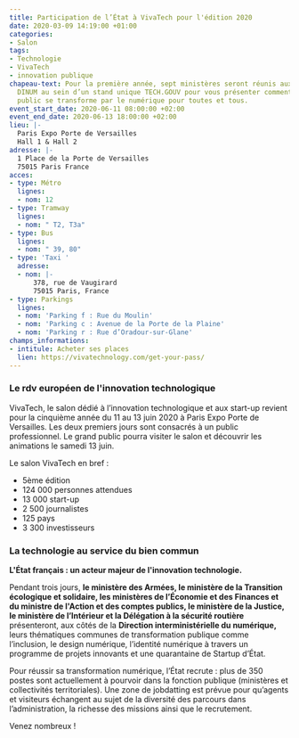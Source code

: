 ```yaml
---
title: Participation de l’État à VivaTech pour l'édition 2020
date: 2020-03-09 14:19:00 +01:00
categories:
- Salon
tags:
- Technologie
- VivaTech
- innovation publique
chapeau-text: Pour la première année, sept ministères seront réunis aux côtés de la
  DINUM au sein d’un stand unique TECH.GOUV pour vous présenter comment le service
  public se transforme par le numérique pour toutes et tous.
event_start_date: 2020-06-11 08:00:00 +02:00
event_end_date: 2020-06-13 18:00:00 +02:00
lieu: |-
  Paris Expo Porte de Versailles
  Hall 1 & Hall 2
adresse: |-
  1 Place de la Porte de Versailles
  75015 Paris France
acces:
- type: Métro
  lignes:
  - nom: 12
- type: Tramway
  lignes:
  - nom: " T2, T3a"
- type: Bus
  lignes:
  - nom: " 39, 80"
- type: 'Taxi '
  adresse:
  - nom: |-
      378, rue de Vaugirard
      75015 Paris, France
- type: Parkings
  lignes:
  - nom: 'Parking f : Rue du Moulin'
  - nom: 'Parking c : Avenue de la Porte de la Plaine'
  - nom: 'Parking r : Rue d’Oradour-sur-Glane'
champs_informations:
- intitule: Acheter ses places
  lien: https://vivatechnology.com/get-your-pass/
---
```


### Le rdv européen de l'innovation technologique

VivaTech, le salon dédié à l’innovation technologique et aux start-up revient pour la cinquième année du 11 au 13 juin 2020 à Paris Expo Porte de Versailles. Les deux premiers jours sont consacrés à un public professionnel. Le grand public pourra visiter le salon et découvrir les animations le samedi 13 juin. 

Le salon VivaTech en bref : 

* 5ème édition 
* 124 000 personnes attendues 
* 13 000 start-up
* 2 500 journalistes
* 125 pays 
* 3 300 investisseurs 

### La technologie au service du bien commun 

**L'État français : un acteur majeur de l'innovation technologie.**

Pendant trois jours, **le ministère des Armées, le ministère de la Transition écologique et solidaire, les ministères de l’Économie et des Finances et du ministre de l'Action et des comptes publics, le ministère de la Justice, le ministère de l’Intérieur et la Délégation à la sécurité routière** présenteront, aux côtés de la **Direction interministérielle du numérique,** leurs thématiques communes de transformation publique comme l’inclusion, le design numérique, l’identité numérique à travers un programme de projets innovants et une quarantaine de Startup d’État. 

Pour réussir sa transformation numérique, l’État recrute : plus de 350 postes sont actuellement à pourvoir dans la fonction publique (ministères et collectivités territoriales). Une zone de jobdatting est prévue pour qu’agents et visiteurs échangent au sujet de la diversité des parcours dans l’administration, la richesse des missions ainsi que le recrutement. 

Venez nombreux ! 